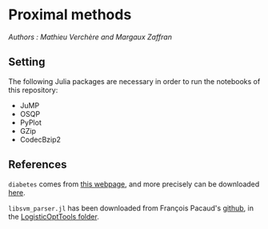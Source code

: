 # Proximal methods

_Authors : Mathieu Verchère and Margaux Zaffran_

## Setting

The following Julia packages are necessary in order to run the notebooks of this repository:
- JuMP
- OSQP
- PyPlot
- GZip
- CodecBzip2

## References

```diabetes``` comes from [this webpage](https://www.csie.ntu.edu.tw/~cjlin/libsvmtools/datasets/), and more precisely can be downloaded [here](https://www.csie.ntu.edu.tw/~cjlin/libsvmtools/datasets/binary/diabetes).

```libsvm_parser.jl``` has been downloaded from François Pacaud's [github](https://github.com/frapac), in the [LogisticOptTools folder](https://github.com/frapac/LogisticOptTools.jl/tree/master/src/io).
